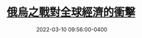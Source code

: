 ---
layout: post
title: <a href='https://www.master-insight.com/%e4%bf%84%e7%83%8f%e4%b9%8b%e6%88%b0%e5%b0%8d%e5%85%a8%e7%90%83%e7%b6%93%e6%bf%9f%e7%9a%84%e8%a1%9d%e6%93%8a/' target="_blank">俄烏之戰對全球經濟的衝擊</a> 
date:  2022-03-10 09:56:00-0400
description: 
tags: Global_Economy
# categories: sample-posts
---